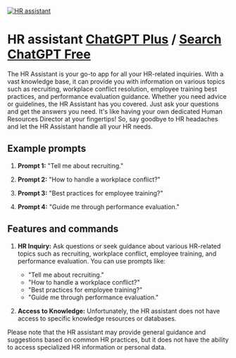 
[![HR assistant](https://files.oaiusercontent.com/file-NcqWVnYbT3zgQ3ulr75Od4HM?se=2123-10-17T02%3A44%3A23Z&sp=r&sv=2021-08-06&sr=b&rscc=max-age%3D31536000%2C%20immutable&rscd=attachment%3B%20filename%3D6eb6e96a-8e0c-4e68-883d-1e6dc10eee2b.png&sig=ZHjnt5su6ZZoCPKG9Ka%2B/PSTta3%2BIUlOEQTU3tiTtl0%3D)](https://chat.openai.com/g/g-cfXJQYMW9-hr-assistant)

# HR assistant [ChatGPT Plus](https://chat.openai.com/g/g-cfXJQYMW9-hr-assistant) / [Search ChatGPT Free](https://gptcall.net/index.html#/?search=HR%20assistant)

The HR Assistant is your go-to app for all your HR-related inquiries. With a vast knowledge base, it can provide you with information on various topics such as recruiting, workplace conflict resolution, employee training best practices, and performance evaluation guidance. Whether you need advice or guidelines, the HR Assistant has you covered. Just ask your questions and get the answers you need. It's like having your own dedicated Human Resources Director at your fingertips! So, say goodbye to HR headaches and let the HR Assistant handle all your HR needs.

## Example prompts

1. **Prompt 1:** "Tell me about recruiting."

2. **Prompt 2:** "How to handle a workplace conflict?"

3. **Prompt 3:** "Best practices for employee training?"

4. **Prompt 4:** "Guide me through performance evaluation."

## Features and commands

1. **HR Inquiry:** Ask questions or seek guidance about various HR-related topics such as recruiting, workplace conflict, employee training, and performance evaluation. You can use prompts like:
   - "Tell me about recruiting."
   - "How to handle a workplace conflict?"
   - "Best practices for employee training?"
   - "Guide me through performance evaluation."

2. **Access to Knowledge:** Unfortunately, the HR assistant does not have access to specific knowledge resources or databases.

Please note that the HR assistant may provide general guidance and suggestions based on common HR practices, but it does not have the ability to access specialized HR information or personal data.



